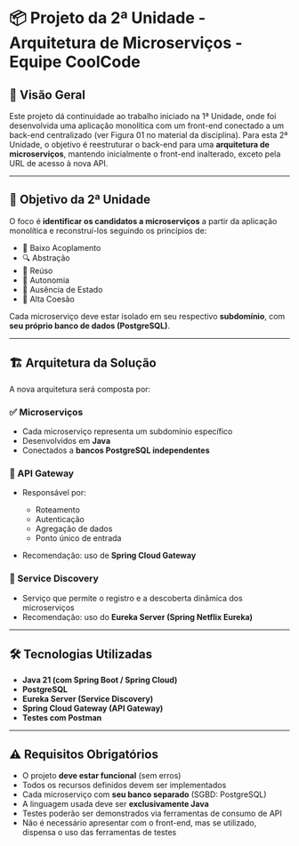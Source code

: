 
# 📦 Projeto da 2ª Unidade - Arquitetura de Microserviços - Equipe CoolCode

## 📌 Visão Geral

Este projeto dá continuidade ao trabalho iniciado na 1ª Unidade, onde foi desenvolvida uma aplicação monolítica com um front-end conectado a um back-end centralizado (ver Figura 01 no material da disciplina). Para esta 2ª Unidade, o objetivo é reestruturar o back-end para uma **arquitetura de microserviços**, mantendo inicialmente o front-end inalterado, exceto pela URL de acesso à nova API.

---

## 🧱 Objetivo da 2ª Unidade

O foco é **identificar os candidatos a microserviços** a partir da aplicação monolítica e reconstruí-los seguindo os princípios de:

* 🔗 Baixo Acoplamento
* 🔍 Abstração
* 🔁 Reúso
* 🧠 Autonomia
* 🚫 Ausência de Estado
* 🎯 Alta Coesão

Cada microserviço deve estar isolado em seu respectivo **subdomínio**, com **seu próprio banco de dados (PostgreSQL)**.

---

## 🏗️ Arquitetura da Solução

A nova arquitetura será composta por:

### ✅ Microserviços

* Cada microserviço representa um subdomínio específico
* Desenvolvidos em **Java**
* Conectados a **bancos PostgreSQL independentes**

### 🧰 API Gateway

* Responsável por:

  * Roteamento
  * Autenticação
  * Agregação de dados
  * Ponto único de entrada
* Recomendação: uso de **Spring Cloud Gateway**

### 📡 Service Discovery

* Serviço que permite o registro e a descoberta dinâmica dos microserviços
* Recomendação: uso do **Eureka Server (Spring Netflix Eureka)**

---

## 🛠️ Tecnologias Utilizadas

* **Java 21 (com Spring Boot / Spring Cloud)**
* **PostgreSQL**
* **Eureka Server (Service Discovery)**
* **Spring Cloud Gateway (API Gateway)**
* **Testes com Postman**

---

## ⚠️ Requisitos Obrigatórios

* O projeto **deve estar funcional** (sem erros)
* Todos os recursos definidos devem ser implementados
* Cada microserviço com **seu banco separado** (SGBD: PostgreSQL)
* A linguagem usada deve ser **exclusivamente Java**
* Testes poderão ser demonstrados via ferramentas de consumo de API
* Não é necessário apresentar com o front-end, mas se utilizado, dispensa o uso das ferramentas de testes


